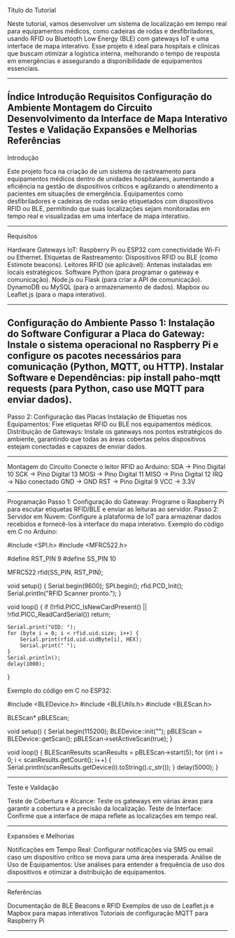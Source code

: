 Título do Tutorial

Neste tutorial, vamos desenvolver um sistema de localização em tempo real para equipamentos médicos, como cadeiras de rodas e desfibriladores, usando RFID ou Bluetooth Low Energy (BLE) com gateways IoT e uma interface de mapa interativo. Esse projeto é ideal para hospitais e clínicas que buscam otimizar a logística interna, melhorando o tempo de resposta em emergências e assegurando a disponibilidade de equipamentos essenciais.

---

Índice
Introdução
Requisitos
Configuração do Ambiente
Montagem do Circuito
Desenvolvimento da Interface de Mapa Interativo
Testes e Validação
Expansões e Melhorias
Referências
---

Introdução

Este projeto foca na criação de um sistema de rastreamento para equipamentos médicos dentro de unidades hospitalares, aumentando a eficiência na gestão de dispositivos críticos e agilizando o atendimento a pacientes em situações de emergência. Equipamentos como desfibriladores e cadeiras de rodas serão etiquetados com dispositivos RFID ou BLE, permitindo que suas localizações sejam monitoradas em tempo real e visualizadas em uma interface de mapa interativo.

---

Requisitos

Hardware
Gateways IoT: Raspberry Pi ou ESP32 com conectividade Wi-Fi ou Ethernet.
Etiquetas de Rastreamento: Dispositivos RFID ou BLE (como Estimote beacons).
Leitores RFID (se aplicável): Antenas instaladas em locais estratégicos.
Software
Python (para programar o gateway e comunicação).
Node.js ou Flask (para criar a API de comunicação).
DynamoDB ou MySQL (para o armazenamento de dados).
Mapbox ou Leaflet.js (para o mapa interativo).


---

Configuração do Ambiente
Passo 1: Instalação do Software
Configurar a Placa do Gateway: Instale o sistema operacional no Raspberry Pi e configure os pacotes necessários para comunicação (Python, MQTT, ou HTTP).
Instalar Software e Dependências:
pip install paho-mqtt requests (para Python, caso use MQTT para enviar dados).
---
Passo 2: Configuração das Placas
Instalação de Etiquetas nos Equipamentos: Fixe etiquetas RFID ou BLE nos equipamentos médicos.
Distribuição de Gateways: Instale os gateways nos pontos estratégicos do ambiente, garantindo que todas as áreas cobertas pelos dispositivos estejam conectadas e capazes de enviar dados.

---

Montagem do Circuito
Conecte o leitor RFID ao Arduino:
SDA → Pino Digital 10
SCK → Pino Digital 13
MOSI → Pino Digital 11
MISO → Pino Digital 12
IRQ → Não conectado
GND → GND
RST → Pino Digital 9
VCC → 3.3V

---
Programação
Passo 1: Configuração do Gateway: 
Programe o Raspberry Pi para escutar etiquetas RFID/BLE e enviar as leituras ao servidor.
Passo 2: Servidor em Nuvem: 
Configure a plataforma de IoT para armazenar dados recebidos e fornecê-los à interface do mapa interativo.
Exemplo do código em C no Arduino:

#include <SPI.h>
#include <MFRC522.h>

#define RST_PIN 9
#define SS_PIN 10

MFRC522 rfid(SS_PIN, RST_PIN);

void setup() {
    Serial.begin(9600);
    SPI.begin();
    rfid.PCD_Init();
    Serial.println("RFID Scanner pronto.");
}

void loop() {
    if (!rfid.PICC_IsNewCardPresent() || !rfid.PICC_ReadCardSerial())
        return;

    Serial.print("UID: ");
    for (byte i = 0; i < rfid.uid.size; i++) {
        Serial.print(rfid.uid.uidByte[i], HEX);
        Serial.print(" ");
    }
    Serial.println();
    delay(1000);
}

Exemplo do código em C no ESP32:

#include <BLEDevice.h>
#include <BLEUtils.h>
#include <BLEScan.h>

BLEScan* pBLEScan;

void setup() {
    Serial.begin(115200);
    BLEDevice::init("");
    pBLEScan = BLEDevice::getScan();
    pBLEScan->setActiveScan(true);
}

void loop() {
    BLEScanResults scanResults = pBLEScan->start(5);
    for (int i = 0; i < scanResults.getCount(); i++) {
        Serial.println(scanResults.getDevice(i).toString().c_str());
    }
    delay(5000);
}

---

Teste e Validação


Teste de Cobertura e Alcance: Teste os gateways em várias áreas para garantir a cobertura e a precisão da localização.
Teste de Interface: Confirme que a interface de mapa reflete as localizações em tempo real.

---

Expansões e Melhorias


Notificações em Tempo Real: Configurar notificações via SMS ou email caso um dispositivo crítico se mova para uma área inesperada.
Análise de Uso de Equipamentos: Use análises para entender a frequência de uso dos dispositivos e otimizar a distribuição de equipamentos.


---

Referências

Documentação de BLE Beacons e RFID
Exemplos de uso de Leaflet.js e Mapbox para mapas interativos
Tutoriais de configuração MQTT para Raspberry Pi

---


